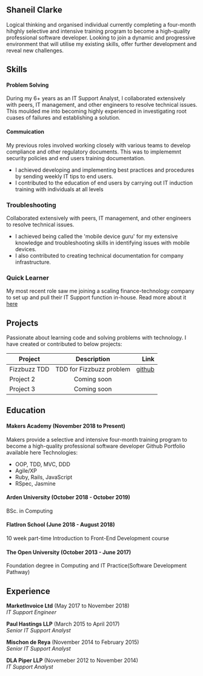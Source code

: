## Shaneil Clarke

Logical thinking and organised individual currently completing a four-month hihghly selective and intensive training program to become a high-quality professional software developer.
Looking to join a dynamic and progressive environment that will utilise my existing skills, offer further development and reveal new challenges.

## Skills

#### Problem Solving

During my 6+ years as an IT Support Analyst, I collaborated extensively with peers, IT management, and other engineers to resolve technical issues. This moulded me into becoming highly experienced in investigating root cuases of failures and establishing a solution.  

#### Commuication

My previous roles involved working closely with various teams to develop compliance and other regulatory documents. This was to implememnt security policies and end users training documentation.
- I achieved developing and implementing best practices and procedures by sending weekly IT tips to end users.
- I contributed to the education of end users by carrying out IT induction training with individuals at all levels 

### Troubleshooting
Collaborated extensively with peers, IT management, and other engineers to resolve technical issues. 
- I achieved being called the 'mobile device guru' for my extensive knowledge and troubleshooting skills in identifying issues with mobile devices.
- I also contributed to creating technical documentation for company infrastructure.

### Quick Learner
My most recent role saw me joining a scaling finance-technology company to set up and pull their IT Support function in-house. 
Read more about it [here](https://blog.marketinvoice.com/2018/09/05/marketinvoice-shaneil-clarke/) 

## Projects
Passionate about learning code and solving problems with technology. I have created or contributed to below projects: 

| Project       | Description              | Link      |
| ------------- |:------------------------:| ---------:|
| Fizzbuzz TDD  | TDD for Fizzbuzz problem |  [github](https://github.com/learningtocode101/fizzbuzz)|
| Project 2     | Coming soon              |           |
| Project 3     | Coming soon              |           |

## Education

#### Makers Academy (November 2018 to Present)
Makers provide a selective and intensive four-month training program to become a high-quality professional software developer
Github Portfolio available here
Technologies:
- OOP, TDD, MVC, DDD
- Agile/XP
- Ruby, Rails, JavaScript
- RSpec, Jasmine

#### Arden University (October 2018 - October 2019)
BSc. in Computing

#### FlatIron School (June 2018 - August 2018)
10 week part-time Introduction to Front-End Development course

#### The Open University (October 2013 - June 2017)
Foundation degree in Computing and IT Practice(Software Development Pathway)

## Experience

**MarketInvoice Ltd** (May 2017 to November 2018)    
*IT Support Engineer*  

**Paul Hastings LLP** (March 2015 to April 2017)   
*Senior IT Support Analyst* 

**Mischon de Reya** (November 2014 to February 2015)   
*Senior IT Support Analyst* 

**DLA Piper LLP** (Novemeber 2012 to November 2014)   
*IT Support Analyst*  

